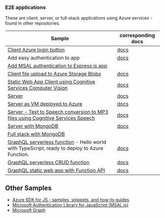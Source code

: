 ### E2E applications 

These are client, server, or full-stack applications using Azure services - found in other repositories.

|Sample|corresponding docs|
|--|--|
|[Client Azure login button](https://github.com/Azure-Samples/js-e2e-client-azure-login-button)|[docs](https://docs.microsoft.com/en-us/azure/developer/javascript/tutorial/single-page-application-azure-login-button-sdk-msal)|
|Add easy authentication to app|[docs](https://docs.microsoft.com/en-us/azure/developer/javascript/how-to/with-web-app/add-authentication-to-web-app)|
|[Add MSAL authentication to Express.js app](https://github.com/Azure-Samples/js-e2e-web-app-server-auth.git)||
|[Client file upload to Azure Storage Blobs](https://github.com/Azure-Samples/js-e2e-browser-file-upload-storage-blob)|[docs](https://docs.microsoft.com/en-us/azure/developer/javascript/tutorial/browser-file-upload-azure-storage-blob)|
|[Static Web App Client using Cognitive Services Computer Vision](https://github.com/Azure-Samples/js-e2e-client-cognitive-services/blob/main/.github/workflows/sample-github-workflow.yml)|[docs](https://docs.microsoft.com/azure/developer/javascript/tutorial/static-web-app/introduction)|
|[Server](https://github.com/Azure-Samples/js-e2e-express-server)|[docs](https://docs.microsoft.com/azure/developer/javascript/tutorial/tutorial-vscode-azure-cli-node/tutorial-vscode-azure-cli-node-01)|
|[Server as VM deployed to Azure](https://github.com/Azure-Samples/js-e2e-vm)|[docs](https://docs.microsoft.com/en-us/azure/developer/javascript/tutorial/nodejs-virtual-machine-vm/introduction)|
|[Server - Text to Speech conversion to MP3 files using Cognitive Services Speech](https://github.com/Azure-Samples/js-e2e-express-server-cognitive-services)|[docs](https://docs.microsoft.com/azure/developer/javascript/tutorial/convert-text-to-speech-cognitive-services)|
|[Server with MongoDB](https://github.com/Azure-Samples/js-e2e-express-mongodb)|[docs](https://docs.microsoft.com/azure/developer/javascript/tutorial/deploy-nodejs-mongodb-app-service-from-visual-studio-code)|
|[Full stack with MongoDB](https://github.com/Azure-Samples/js-e2e-express-react-mongodb)||
|[GraphQL serverless function](https://github.com/azure-samples/js-e2e-azure-function-graphql-hello) - Hello world with TypeScript, ready to deploy to Azure Function.|[docs](https://docs.microsoft.com/en-us/azure/developer/javascript/how-to/with-web-app/graphql/get-started)|
|[GraphQL serverless CRUD function](https://github.com/azure-samples/js-e2e-azure-function-graphql-crud-operations)|[docs](https://docs.microsoft.com/en-us/azure/developer/javascript/how-to/with-web-app/graphql/get-started#reading-and-writing-apollo-graphql-with-queries-and-mutations)|
|[GraphQL static web app with Function API](https://github.com/azure-samples/js-e2e-graphql-cosmosdb-static-web-app)|[docs](https://docs.microsoft.com/en-us/azure/developer/javascript/how-to/with-web-app/graphql/static-web-app-graphql/introduction?branch=master)|

## Other Samples

* [Azure SDK for JS - samples, snippets, and how-to guides](https://github.com/Azure/azure-sdk-for-js/tree/main/samples)
* [Microsoft Authentication Library for JavaScript (MSAL.js)](https://github.com/AzureAD/microsoft-authentication-library-for-js)
* [Microsoft Graph](https://developer.microsoft.com/en-us/graph/gallery/)

